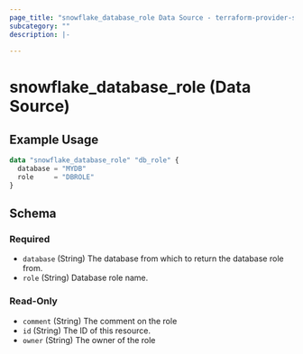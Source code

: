 ```yaml
---
page_title: "snowflake_database_role Data Source - terraform-provider-snowflake"
subcategory: ""
description: |-
  
---
```


# snowflake_database_role (Data Source)



## Example Usage

```terraform
data "snowflake_database_role" "db_role" {
  database = "MYDB"
  role     = "DBROLE"
}
```

<!-- schema generated by tfplugindocs -->
## Schema

### Required

- `database` (String) The database from which to return the database role from.
- `role` (String) Database role name.

### Read-Only

- `comment` (String) The comment on the role
- `id` (String) The ID of this resource.
- `owner` (String) The owner of the role
